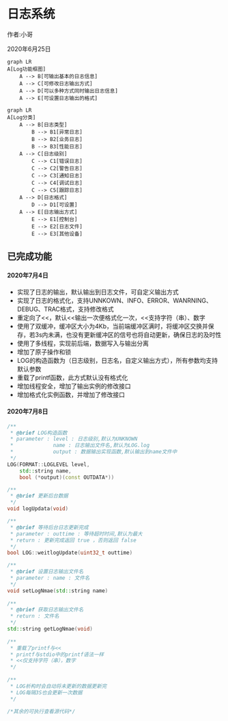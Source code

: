 日志系统
===

作者:小哥

2020年6月25日

```mermaid
graph LR
A[Log功能框图]
	A --> B[可输出基本的日志信息]
	A --> C[可修改日志输出方式]
	A --> D[可以多种方式同时输出日志信息]
	A --> E[可设置日志输出的格式]
```



```mermaid
graph LR
A[Log分类]
	A --> B[日志类型]
		B --> B1[异常日志]
		B --> B2[业务日志]
		B --> B3[性能日志]
	A --> C[日志级别]
		C --> C1[错误日志]
		C --> C2[警告日志]
		C --> C3[通知日志]
		C --> C4[调试日志]
		C --> C5[跟踪日志]
	A --> D[日志格式]
		D --> D1[可设置]
	A --> E[日志输出方式]
		E --> E1[控制台]
		E --> E2[日志文件]
		E --> E3[其他设备]
```

## 已完成功能

#### 2020年7月4日

- 实现了日志的输出，默认输出到日志文件，可自定义输出方式
- 实现了日志的格式化，支持UNNKOWN、INFO、ERROR、WANRNING、DEBUG、TRAC格式，支持修改格式
- 重定向了<<，默认<<输出一次便格式化一次，<<支持字符（串）、数字
- 使用了双缓冲，缓冲区大小为4Kb，当前端缓冲区满时，将缓冲区交换并保存，若3s内未满，也没有更新缓冲区的信号也将自动更新，确保日志的及时性
- 使用了多线程，实现前后端，数据写入与输出分离
- 增加了原子操作和锁
- LOG的构造函数为（日志级别，日志名，自定义输出方式），所有参数均支持默认参数
- 重载了printf函数，此方式默认没有格式化
- 增加线程安全，增加了输出实例的修改接口
- 增加格式化实例函数，并增加了修改接口

#### 2020年7月8日

```C++
/**
 * @brief LOG构造函数
 * parameter : level : 日志级别,默认为UNKNOWN
 *             name : 日志输出文件名,默认为LOG.log
 *             output : 数据输出实现函数,默认输出到name文件中
 */
LOG(FORMAT::LOGLEVEL level,
    std::string name,
    bool (*output)(const OUTDATA*))

/**
 * @brief 更新后台数据
 */
void logUpdata(void)

/**
 * @brief 等待后台日志更新完成
 * parameter : outtime : 等待超时时间,默认为最大
 * return : 更新完成返回 true ，否则返回 false 
 */
bool LOG::weitlogUpdate(uint32_t outtime)

/**
 * @brief 设置日志输出文件名
 * parameter : name : 文件名
 */
void setLogNmae(std::string name)
  
/**
 * @brief 获取日志输出文件名
 * return : 文件名
 */
std::string getLogNmae(void)
    
/**
 * 重载了printf与<<
 * printf与stdio中的printf语法一样
 * <<仅支持字符（串），数字
 */
    
/**
 * LOG析构时会自动将未更新的数据更新完
 * LOG每隔3S也会更新一次数据
 */
    
/*其余的可执行查看源代码*/
```



